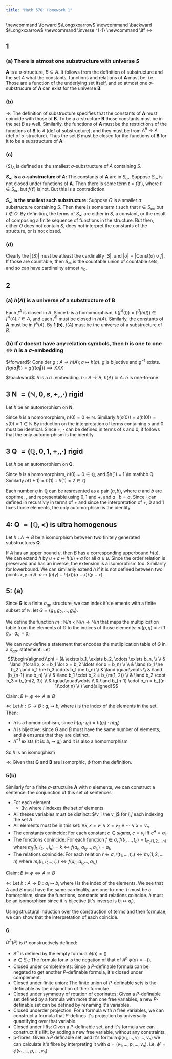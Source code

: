 ```yaml
---
title: "Math 570: Homework 1"
---
```


\newcommand \forward  $\Longxxxarrow$
\newcommand \backward $\Longxxxarrow$
\newcommand \inverse     ^{-1}
\newcommand \iff      $\Longleftrightarrow$

## 1

### (a) There is atmost one substructure with universe $S$

**A** is a $\sigma$-structure, $B \subseteq A$. It follows from the definition of
substructure and the set $A$ what the constants, functions and relations of **A**
must be. i.e. Those are a function of the underlying set itself, and so atmost
one $\sigma$-substrucure of **A** can exist for the universe **B**.

### (b)

$\Longrightarrow$: The definition of substructure specifies that the constants of **A** must
coincide with those of **B**. To be a $\sigma$-structure **B** those constants must
be in the set $B$ as well. Similarily, the functions of **A** must be the
restrictions of the functions of **B** to $A$ (def of substructure), and they
must be from $A^n\to A$ (def of $\sigma$-structure). Thus the set $B$ must be
closed for the functions of **B** for it to be a substructure of **A**. 

### (c)

$\langle S \rangle_A$ is defined as the smallest $\sigma$-substructure of $A$
containing $S$.

**$S_\infty$ is a $\sigma$-substructure of $A$:** The constants of **A** are in
$S_\infty$. Suppose $S_\infty$ is not closed under functions of **A**. Then
there is some term $t = f(t')$, where $t' \in S_\infty$, but $f(t')$ is not. But
this is a contradiction.

**$S_\infty$ is the smallest such substructure:** Suppose $O$ is a smaller
$\sigma$ substructure containing $S$. Then there is some term $t$ such that
$t \in S_\infty$, but $t \notin O$. By definition, the terms of $S_\infty$
are either in $S$, a constant, or the result of composing a finite sequence of
functions in the structure. But then, either $O$ does not contain $S$, does
not interpret the constants of the structure, or is not closed.

### (d)


Clearly the $|\langle S\rangle|$ must be atleast the cardinality $|S|$, and
$|\sigma| = | \mathrm{Const}(\sigma) \cup f|$. If those are countable,
then $S_\infty$ is the countable union of countable sets, and so can have
cardinality atmost $\aleph_0$.

## 2

### (a) $h(A)$ is a universe of a substructure of **B**

Each $f^A$ is closed in $A$. Since $h$ is a homomorphism, $h(f^A(t)) = f^B(h(t)) \in f^A(A), t \in A$,
and each $f^B$ must be closed in $h(A)$. Similarly, the constants of **A** must be in $f^A(A)$.
By **1 (b)**, $f(A)$ must be the universe of a substructure of $B$.

### (b) If $\sigma$ doesnt have any relation symbols, then $h$ is one to one $\Longleftrightarrow$ $h$ is a $\sigma$-embedding

$\forward$: Consider $g: A \to h(A) ; a \mapsto h(a)$.
$g$ is bijective and $g^{-1}$ exists. $f(g(\vec a)) = g(f(\vec a)) \implies XXX$

$\backward$: $h$ is a $\sigma-$embedding.  $h: A \to B$, $h(A) \cong A$.
$h$ is one-to-one.


## 3 **N** $= (\mathbb N, 0, s, +, ,\cdot)$ rigid

Let $h$ be an automorphism on **N**.

Since $h$ is a homomorphism, $h(0) = 0 \in \mathbb N$.
Similarly $h(s(0)) = s(h(0)) = s(0) = 1\in \mathbb N$
By induction on the interpretation of terms containing $s$ and $0$ must be identical.
Since $+$, $\cdot$ can be defined in terms of $s$ and $0$, if follows that
the only automorphism is the identity.

## 3 **Q** $= (\mathbb Q, 0, 1, +, ,\cdot)$ rigid

Let $h$ be an automorphism on **Q**.

Since $h$ is a homomorphism, $h(0) = 0 \in \mathbb Q$, and $h(1) = 1 \in mathbb Q.
Similarly $h(1 + 1) = h(1) + h(1) = 2\in \mathbb Q$

Each number $q$ in $\mathbb Q$ can be resresented as a pair $(a, b)$, where $a$ and $b$ are coprime,
, and representable using $0, 1$ and $+$, and $a \cdot b = a$. Since $\cdot$ can defined in recursivly in terms of $+$
and since the interpretation of $+$, $0$ and $1$ fixes those elements,
the only automorphism is the identity.

## 4: **Q** $= (\mathbb Q, <)$ is ultra homogenous

Let $h: A \to B$ be a isomorphism between two finitely generated substructures
**Q**.

If $A$ has an upper bound $u$, then $B$ has a corresponding upperbound $h(u)$.
We can extend $h$ by $u + a \mapsto h(u) + a$ for all $a \ge u$. Since the
order relation is preserved and has an inverse, the extension is a isomorphism too.
Similarily for lowerbound. We can similarily extend $h$ if it is not defined
between two points $x, y$ in $A$: $a \mapsto (h(y) - h(x))(a - x)/(y - x)$.

## 5: (a)

Since **G** is a finite $\sigma_{gp}$ structure,
we can index it's elements with a finite subset of $\mathbb N$:
let $G = \{ g_1, g_2, \ldots, g_n\}$. 

We define the function $m: \mathbb N/n \times \mathbb N/n \to \mathbb N/n$ that
maps the multiplication table from the elements of $G$ to the indices
of those elements: $m(p, q) = r$ iff $g_p \cdot g_q = g_r$

We can now define a statement that encodes the mutliplication table of $G$ in a $\sigma_{gp}$.
statement: Let
$$\begin{aligned}\phi = 
(& \exists b_1, \exists b_2, \cdots \exists b_n,                       \\
                                                                       \\ 
 &         \land (\forall x, x = b_1 \lor x = b_2 \ldots \lor x = b_n) \\
                                                                       \\
 &         \land (b_1 \ne b_2 \land b_1 \ne b_3 \cdots b_1 \ne b_n)    \\
 &         \land \quad\vdots                                           \\
 &         \land (b_{n-1} \ne b_n)                                     \\
                                                                       \\ 
 &         \land b_1 \cdot b_2 = b_{m(1, 2)}                           \\
 &         \land b_2 \cdot b_3 = b_{m(2, 3)}                           \\
 &         \quad\quad\vdots                                            \\
 &         \land b_{n-1} \cdot b_n = b_{(n-1)\cdot n}                  \\
)
\end{aligned}$$

Claim: $B \vDash \phi \Longleftrightarrow A \cong B$

$\Longleftarrow$: Let $h: G \to B: g_i \mapsto b_i$ where $i$ is the index of the elements
in the set. Then:
 * $h$ is a homomorphism, since $h(g_i \cdot g_j) = h(g_i) \cdot h(g_j)$
 * $h$ is bijective: since $G$ and $B$ must have the same number of elements,
   and $\phi$ ensures that they are distinct.
 * $h^{-1}$ exists (it is: $b_i \mapsto g_i$) and it is also a homomorphism

So $h$ is an isomorphism

$\Longrightarrow$: Given that **G** and **B** are isomorphic, $\phi$ from
the definition.

### 5(b)

Similarly for a finite $\sigma$-structuire **A** with $n$ elements, we can
construct a sentence: the conjunction of this set of sentences

   * For each element
       * $\exists v_i$ where $i$ indexes the set of elements
   * All theses variables must be distinct:
     $\v_i \ne v_j$ for $i, j$ each indexing the set $A$.
   * All elements must be in this set:
     $\forall x, x = v_1 \lor x = v_2 \lor \cdots \lor x = v_n$
   * The constants conincide: For each constant $c \in sigma$, $c = v_i$ iff $c^A = a_i$
   * The functions conincide: For each function $f \in \sigma$, $f(t_1, \ldots, t_n) = t_{m_f(1, 2, \ldots n)}$
     where $m_f(i_1, i_2\ldots, i_n) = k \Longleftrightarrow f(a_{i_1}, a_{i_2} \ldots, a_{i_n}) = a_{k}$ 
   * The relations conincide: For each relation $r \in \sigma, r(t_1, \ldots, t_n) \Longleftrightarrow m_r(1, 2, \ldots n)$
     where $m_r(i_1, i_2\ldots, i_n) \Longleftrightarrow f(a_{i_1}, a_{i_2} \ldots, a_{i_n})$ 

Claim: $B \vDash \phi \Longleftrightarrow A \cong B$

$\Longleftarrow$: Let $h: A \to B: a_i \mapsto b_i$ where $i$ is the index of the elements.
We see that $A$ and $B$ must have the same cardinality, are one-to-one. $h$ must be a
homorphism, since the functions, constants and relations coincide. $h$ must be an isomorphism
since it is bijective (it's inverse is $b_i \mapsto a_i$).

Using structural induction over the construction of terms and then formulae, we can show that
the interpretation of each coincide.

### 6

$D^A(P)$ is $P$-constructively defined:

* $A^n$ is defined by the empty formula $\phi(a) = ()$
* $\emptyset \in S_n$: The formula for $\emptyset$ is the negation of that of $A^n$ $\phi(a) = \lnot ()$.
* Closed under complements: Since a $P$-definable formula can be negated to
  get another $P$-definable formula, it's closed under complement.
* Closed under finite union: The finite union of $P$-definable sets is
  the definiable as the disjunction of their formulae
* Closed under symmetry of rotation of coorinates: Given a $P$-definable set
  defined by a formula with more than one free variables,
  a new $P$-definable set can be defined by renaming it's variables.
* Closed underder projection: For a formula with $n$ free variables,
  we can construct a formula that $P$-defines it's projection by
  universally quantifying over that variable.
* Closed under lifts: Given a $P$-definable set, and it's formula
  we can construct it's lift, by adding a new free variable, without any
  constraints.
* p-fibres: Given a $P$ definable set, and it's formula $\phi(v_1, \ldots, v_i, \ldots, v_n)$
  we can calculate it's fibre by interpreting it with $a = (v_1, \ldots, p, \ldots, v_n)$.
  i.e. $\phi' = \phi(v_1, \ldots, p, \ldots, v_n)$
